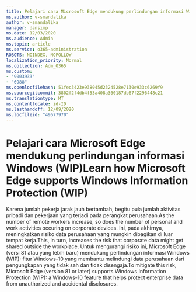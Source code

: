 ```yaml
---
title: Pelajari cara Microsoft Edge mendukung perlindungan informasi Windows (WIP)
ms.author: v-smandalika
author: v-smandalika
manager: dansimp
ms.date: 12/03/2020
ms.audience: Admin
ms.topic: article
ms.service: o365-administration
ROBOTS: NOINDEX, NOFOLLOW
localization_priority: Normal
ms.collection: Adm_O365
ms.custom:
- "9003933"
- "6988"
ms.openlocfilehash: 51fec3423e938045d2324528e7130e933c6269f9
ms.sourcegitcommit: 3802f2f4db4f53a408a360187db67f2296448c21
ms.translationtype: MT
ms.contentlocale: id-ID
ms.lasthandoff: 12/09/2020
ms.locfileid: "49677970"
---
```

# <a name="learn-how-microsoft-edge-supports-windows-information-protection-wip"></a><span data-ttu-id="b0408-102">Pelajari cara Microsoft Edge mendukung perlindungan informasi Windows (WIP)</span><span class="sxs-lookup"><span data-stu-id="b0408-102">Learn how Microsoft Edge supports Windows Information Protection (WIP)</span></span>

<span data-ttu-id="b0408-103">Karena jumlah pekerja jarak jauh bertambah, begitu pula jumlah aktivitas pribadi dan pekerjaan yang terjadi pada perangkat perusahaan.</span><span class="sxs-lookup"><span data-stu-id="b0408-103">As the number of remote workers increase, so does the number of personal and work activities occuring on corporate devices.</span></span> <span data-ttu-id="b0408-104">Ini, pada akhirnya, meningkatkan risiko data perusahaan yang mungkin dibagikan di luar tempat kerja.</span><span class="sxs-lookup"><span data-stu-id="b0408-104">This, in turn, increases the risk that corporate data might get shared outside the workplace.</span></span> <span data-ttu-id="b0408-105">Untuk mengurangi risiko ini, Microsoft Edge (versi 81 atau yang lebih baru) mendukung perlindungan informasi Windows (WIP): fitur Windows-10 yang membantu melindungi data perusahaan dari pengungkapan yang tidak sah dan tidak disengaja.</span><span class="sxs-lookup"><span data-stu-id="b0408-105">To mitigate this risk, Microsoft Edge (version 81 or later) supports Windows Information Protection (WIP): a Windows-10 feature that helps protect enterprise data from unauthorized and accidental disclosures.</span></span>
